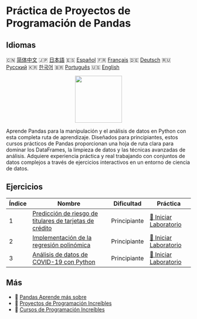 # Práctica de Proyectos de Programación de Pandas

## Idiomas

🇨🇳 [简体中文](README_zh.md) 🇯🇵 [日本語](README_ja.md) 🇪🇸 [Español](README_es.md) 🇫🇷 [Français](README_fr.md) 🇩🇪 [Deutsch](README_de.md) 🇷🇺 [Русский](README_ru.md) 🇰🇷 [한국어](README_ko.md) 🇧🇷 [Português](README_pt.md) 🇺🇸 [English](README.md) 

<div align="center">
<img width="128px" src="https://file.labex.io/path/qhqKKAjZr3K5.png">
</div>

Aprende Pandas para la manipulación y el análisis de datos en Python con esta completa ruta de aprendizaje. Diseñados para principiantes, estos cursos prácticos de Pandas proporcionan una hoja de ruta clara para dominar los DataFrames, la limpieza de datos y las técnicas avanzadas de análisis. Adquiere experiencia práctica y real trabajando con conjuntos de datos complejos a través de ejercicios interactivos en un entorno de ciencia de datos.

## Ejercicios

|   Índice | Nombre                                                                                                                                | Dificultad   | Práctica                                                                                                           |
|----------|---------------------------------------------------------------------------------------------------------------------------------------|--------------|--------------------------------------------------------------------------------------------------------------------|
|        1 | [Predicción de riesgo de titulares de tarjetas de crédito](https://labex.io/es/courses/project-credit-card-holder-risk-prediction)    | Principiante | [🚀 Iniciar Laboratorio](https://labex.io/es/courses/project-credit-card-holder-risk-prediction)                   |
|        2 | [Implementación de la regresión polinómica](https://labex.io/es/courses/project-polynomial-regression-implementation-and-application) | Principiante | [🚀 Iniciar Laboratorio](https://labex.io/es/courses/project-polynomial-regression-implementation-and-application) |
|        3 | [Análisis de datos de COVID-19 con Python](https://labex.io/es/courses/project-covid-19-data-statistics)                              | Principiante | [🚀 Iniciar Laboratorio](https://labex.io/es/courses/project-covid-19-data-statistics)                             |

## Más

- 🔗 [Pandas Aprende más sobre](https://labex.io/es/skilltrees/pandas)
- 🔗 [Proyectos de Programación Increíbles](https://github.com/labex-labs/awesome-programming-projects)
- 🔗 [Cursos de Programación Increíbles](https://github.com/labex-labs/awesome-programming-courses)

